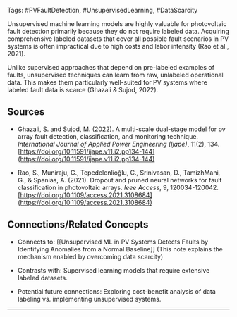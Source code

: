Tags: #PVFaultDetection, #UnsupervisedLearning, #DataScarcity

Unsupervised machine learning models are highly valuable for photovoltaic fault detection primarily because they do not require labeled data. 
Acquiring comprehensive labeled datasets that cover all possible fault scenarios in PV systems is often impractical due to high costs and labor intensity (Rao et al., 2021).

Unlike supervised approaches that depend on pre-labeled examples of faults, unsupervised techniques can learn from raw, unlabeled operational data. 
This makes them particularly well-suited for PV systems where labeled fault data is scarce (Ghazali & Sujod, 2022).

## Sources

- Ghazali, S. and Sujod, M. (2022). A multi-scale dual-stage model for pv array fault detection, classification, and monitoring technique. _International Journal of Applied Power Engineering (Ijape)_, 11(2), 134. [https://doi.org/10.11591/ijape.v11.i2.pp134-144](https://doi.org/10.11591/ijape.v11.i2.pp134-144)
    
- Rao, S., Muniraju, G., Tepedelenlioğlu, C., Srinivasan, D., TamizhMani, G., & Spanias, A. (2021). Dropout and pruned neural networks for fault classification in photovoltaic arrays. _Ieee Access_, 9, 120034-120042. [https://doi.org/10.1109/access.2021.3108684](https://doi.org/10.1109/access.2021.3108684)
    
## Connections/Related Concepts

- Connects to: [[Unsupervised ML in PV Systems Detects Faults by Identifying Anomalies from a Normal Baseline]] (This note explains the mechanism enabled by overcoming data scarcity)
    
- Contrasts with: Supervised learning models that require extensive labeled datasets.
    
- Potential future connections: Exploring cost-benefit analysis of data labeling vs. implementing unsupervised systems.
    

---